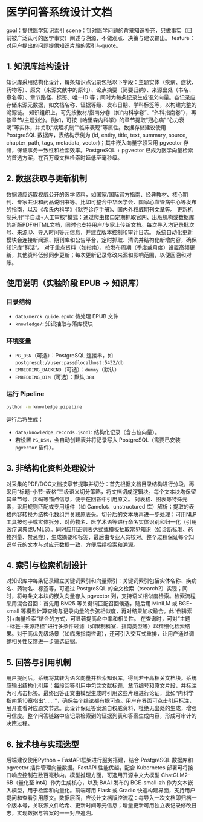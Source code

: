 # 医学问答系统设计文档
goal：提供医学知识索引
scene：针对医学问题的背景知识补充，只做事实（目前被广泛认可的医学事实）阐述与溯源，不做观点、决策与建议输出。
feature：对用户提出的问题提供知识片段的索引与quote。
## 1. 知识库结构设计
知识库采用结构化设计，每条知识点记录包括以下字段：主题实体（疾病、症状、药物等）、原文（来源文献中的原句）、论点摘要（简要归纳）、来源出处（书名、章名等）、章节路径、标签、唯一ID 等；同时为每条记录生成语义向量。各记录应存储来源元数据，如文档名称、证据等级、发布日期、学科标签等，以构建完整的溯源链。
知识组织上，可先按教材/指南分卷（如“内科学卷”、“外科指南卷”），再按章节/主题划分。例如，可按《哈里森内科学》的章节提取“冠心病”“心力衰竭”等实体，并关联“病理机制”“临床表现”等属性。数据存储建议使用 PostgreSQL 数据库，表结构示例为 (id, entity, title, text, summary, source, chapter_path, tags, metadata, vector)；其中嵌入向量字段采用 pgvector 存储，保证事务一致性和检索效率。PostgreSQL + pgvector 已成为医学向量检索的首选方案，在百万级文档检索时延低至毫秒级。
## 2. 数据获取与更新机制
数据源应选取权威公开的医学资料，如国家/国际官方指南、经典教材、核心期刊、专家共识和药品说明书等。比如可整合中华医学会、国家心血管病中心等发布的指南，以及《希氏内科学》《默克诊疗手册》、国内外权威期刊文章等。
更新机制采用“半自动+人工审核”模式：通过爬虫接口定期抓取官网、出版机构或数据库的新版PDF/HTML文档，同时也支持用户/专家上传新文档。每次导入均记录批次号、来源ID、导入时间等元信息，并建立版本控制和审计日志。
系统自动化更新模块会连接新闻源、期刊库和公告平台，定时抓取、清洗并结构化新增内容，确保知识库“鲜活”。
对于重点资料（如指南），按发布周期（季度或月度）设置高频更新，其他资料低频同步更新；每次更新记录修改来源和影响范围，以便回溯和对账。

## 使用说明（实验阶段 EPUB → 知识库）

### 目录结构
- `data/merck_guide.epub`: 待处理 EPUB 文件
- `knowledge/`: 知识抽取与落库模块

### 环境变量
- `PG_DSN`（可选）：PostgreSQL 连接串，如 `postgresql://user:pass@localhost:5432/db`
- `EMBEDDING_BACKEND`（可选）：`dummy`（默认）
- `EMBEDDING_DIM`（可选）：默认 `384`

### 运行 Pipeline
```bash
python -m knowledge.pipeline
```

运行后将生成：
- `data/knowledge_records.jsonl`: 结构化记录（含占位向量）。
- 若设置 `PG_DSN`，会自动创建表并将记录写入 PostgreSQL（需要已安装 `pgvector` 插件）。

## 3. 非结构化资料处理设计
对采集的PDF/DOC文档按章节提取并切分：首先根据文档目录结构进行分段，再采用“标题–小节–表格”三级语义切分策略，将文档切成逻辑块。每个文本块均保留其章节号、页码等锚点信息，便于在回答中引用原文。
对表格、图表等特殊元素，采用规则匹配或专用组件（如 Camelot、unstructured 库）解析；提取的表格内容转换为结构化数组并关联原表头。切分后的文本块再进一步处理：可用NLP工具按句子或实体拆分，对药物名、医学术语等进行命名实体识别和归一化（引用医疗词典或UMLS）。同时应用正则表达式或模板抽取常见知识（如诊断标准、药物剂量、禁忌症），生成摘要和标签，最后由专业人员校对。整个过程保证每个知识单元的文本与对应元数据一致，方便后续检索和溯源。
## 4. 索引与检索机制设计
对知识库中每条记录建立关键词索引和向量索引：关键词索引包括实体名称、疾病名、药物名、标签等，可通过 PostgreSQL 的全文检索（tsearch2）实现；同时，将每条文本块的嵌入向量存入 pgvector 列，支持语义相似度检索。检索流程采用混合召回：首先用 BM25 等关键词匹配召回候选，随后用 MiniLM 或 BGE-small 等模型计算查询与记录向量的余弦相似度，再对结果加权融合。此“倒排索引+向量检索”结合的方式，可显著提高命中率和相关性。
在查询时，可对“主题+标签+来源路径”进行多条件过滤（如限制科室、指南类型等）以精细化检索结果。对于高优先级场景（如临床指南咨询），还可引入交互式重排，让用户通过调整相关性反馈进一步筛选证据。
## 5. 回答与引用机制
用户提问后，系统将其转为语义向量并检索知识库，得到若干高相关文档块。系统应输出结构化引用：每段回答引用中包含文献标题、章节编号和原文片段，并标注为可点击标签。最终回答正文由模型生成时引用这些片段进行论证，比如“内科学指南第10章指出‘……’”，确保每个结论都有据可查。用户在界面可点击引用标注，展开查看对应原文节选。此设计保证答案源自权威资料，杜绝无出处的生成，增强可信度。整个问答链路中应记录检索到的证据列表和答案生成内容，形成可审计的决策过程。
## 6. 技术栈与实现选型
后端建议使用Python + FastAPI框架进行服务搭建，结合 PostgreSQL 数据库和 pgvector 插件管理向量数据。FastAPI 性能优越，配合 Kubernetes 部署可将接口响应控制在数百毫秒内。模型推理方面，可选用开源中文大模型 ChatGLM2-6B（量化至 int4）作为生成核心，以及 BAAI 发布的 BGE-small-zh 作为文本嵌入模型，用于检索和向量化。前端可用 Flask 或 Gradio 快速构建界面，支持用户提问和查看引用原文。数据层面，应设计文档版控流程：每导入一次文档即归档一个版本号，关联源文件哈希、更新时间等元信息；增量更新可用独立表记录修改日志，实现数据与答案的一一对应追溯。